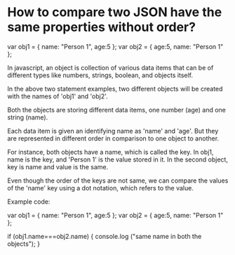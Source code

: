 # How to compare two JSON have the same properties without order?
  
  var obj1 = { name: "Person 1", age:5 };
  var obj2 = { age:5, name: "Person 1" };

In javascript, an object is collection of various data items that can be of different types like numbers, strings, boolean, and objects itself. 

In the above two statement examples, two different objects will be created with the names of 'obj1' and 'obj2'. 

Both the objects are storing different data items, one number (age) and one string (name).

Each data item is given an identifying name as 'name' and 'age'. But they are represented in different order in comparison to one object to another.

For instance, both objects have a name, which is called the key. In obj1, name is the key, and 'Person 1' is the value stored in it. In the second object, key is name and value is the same.

Even though the order of the keys are not same, we can compare the values of the 'name' key using a dot notation, which refers to the value.

Example code:

var obj1 = { name: "Person 1", age:5 };
var obj2 = { age:5, name: "Person 1" };

if (obj1.name===obj2.name) {
  console.log ("same name in both the objects");
}
